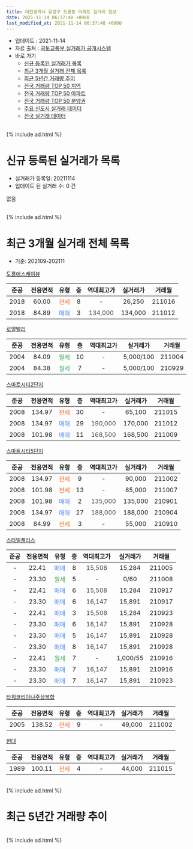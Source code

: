 ```yaml
---
title: 대전광역시 유성구 도룡동 아파트 실거래 정보
date: 2021-11-14 06:37:48 +0900
last_modified_at: 2021-11-14 06:37:48 +0900
---
```


* 업데이트 : 2021-11-14
* 자료 출처 : [국토교통부 실거래가 공개시스템](http://rt.molit.go.kr)
* 바로 가기
    * [신규 등록된 실거래가 목록](#신규-등록된-실거래가-목록)
    * [최근 3개월 실거래 전체 목록](#최근-3개월-실거래-전체-목록)
    * [최근 5년간 거래량 추이](#최근-5년간-거래량-추이)
    * [전국 거래량 TOP 50 지역](https://inasie.github.io/apt-trade-info/최근-3개월-전국에서-가장-거래가-많이-발생한-지역)
    * [전국 거래량 TOP 50 아파트](https://inasie.github.io/apt-trade-info/최근-3개월-전국에서-가장-거래가-많이-발생한-아파트)
    * [전국 거래량 TOP 50 분양권](https://inasie.github.io/apt-trade-info/최근-3개월-전국에서-가장-거래가-많이-발생한-분양권)
    * [주요 신도시 실거래 데이터](https://inasie.github.io/apt-trade-info/주요-신도시)
    * [전국 실거래 데이터](https://inasie.github.io/apt-trade-info/전국)
<br>
{% include ad.html %}
<br>

# 신규 등록된 실거래가 목록
* 실거래가 등록일: 20211114
* 업데이트 된 실거래 수: 0 건

없음

<br>
{% include ad.html %}
<br>

# 최근 3개월 실거래 전체 목록
* 기준: 202109-202111


[도룡에스케이뷰](https://search.naver.com/search.naver?query=%EB%8C%80%EC%A0%84%EA%B4%91%EC%97%AD%EC%8B%9C+%EC%9C%A0%EC%84%B1%EA%B5%AC+%EB%8F%84%EB%A3%A1%EB%8F%99+%EB%8F%84%EB%A3%A1%EC%97%90%EC%8A%A4%EC%BC%80%EC%9D%B4%EB%B7%B0)

|준공|전용면적|유형|층|역대최고가|실거래가|거래월|
|:---:|:---:|:---:|:---:|:---:|:---:|:---:|
|2018|60.00|<span style="color:#ff5a00">전세</span>|8|<span style="color:#444444">-</span>|26,250|211016|
|2018|84.89|<span style="color:#4285f3">매매</span>|3|<span style="color:#444444">134,000</span>|134,000|211012|

[로얄밸리](https://search.naver.com/search.naver?query=%EB%8C%80%EC%A0%84%EA%B4%91%EC%97%AD%EC%8B%9C+%EC%9C%A0%EC%84%B1%EA%B5%AC+%EB%8F%84%EB%A3%A1%EB%8F%99+%EB%A1%9C%EC%96%84%EB%B0%B8%EB%A6%AC)

|준공|전용면적|유형|층|역대최고가|실거래가|거래월|
|:---:|:---:|:---:|:---:|:---:|:---:|:---:|
|2004|84.09|<span style="color:#34a853">월세</span>|10|<span style="color:#444444">-</span>|5,000/100|211004|
|2004|84.38|<span style="color:#34a853">월세</span>|7|<span style="color:#444444">-</span>|5,000/100|210929|

[스마트시티2단지](https://search.naver.com/search.naver?query=%EB%8C%80%EC%A0%84%EA%B4%91%EC%97%AD%EC%8B%9C+%EC%9C%A0%EC%84%B1%EA%B5%AC+%EB%8F%84%EB%A3%A1%EB%8F%99+%EC%8A%A4%EB%A7%88%ED%8A%B8%EC%8B%9C%ED%8B%B02%EB%8B%A8%EC%A7%80)

|준공|전용면적|유형|층|역대최고가|실거래가|거래월|
|:---:|:---:|:---:|:---:|:---:|:---:|:---:|
|2008|134.97|<span style="color:#ff5a00">전세</span>|30|<span style="color:#444444">-</span>|65,100|211015|
|2008|134.97|<span style="color:#4285f3">매매</span>|29|<span style="color:#444444">190,000</span>|170,000|211012|
|2008|101.98|<span style="color:#4285f3">매매</span>|11|<span style="color:#444444">168,500</span>|168,500|211009|

[스마트시티5단지](https://search.naver.com/search.naver?query=%EB%8C%80%EC%A0%84%EA%B4%91%EC%97%AD%EC%8B%9C+%EC%9C%A0%EC%84%B1%EA%B5%AC+%EB%8F%84%EB%A3%A1%EB%8F%99+%EC%8A%A4%EB%A7%88%ED%8A%B8%EC%8B%9C%ED%8B%B05%EB%8B%A8%EC%A7%80)

|준공|전용면적|유형|층|역대최고가|실거래가|거래월|
|:---:|:---:|:---:|:---:|:---:|:---:|:---:|
|2008|134.97|<span style="color:#ff5a00">전세</span>|9|<span style="color:#444444">-</span>|90,000|211002|
|2008|101.98|<span style="color:#ff5a00">전세</span>|13|<span style="color:#444444">-</span>|85,000|211007|
|2008|101.98|<span style="color:#4285f3">매매</span>|2|<span style="color:#444444">135,000</span>|135,000|210901|
|2008|134.97|<span style="color:#4285f3">매매</span>|27|<span style="color:#444444">188,000</span>|188,000|210904|
|2008|84.99|<span style="color:#ff5a00">전세</span>|3|<span style="color:#444444">-</span>|55,000|210910|

[스타빌플러스](https://search.naver.com/search.naver?query=%EB%8C%80%EC%A0%84%EA%B4%91%EC%97%AD%EC%8B%9C+%EC%9C%A0%EC%84%B1%EA%B5%AC+%EB%8F%84%EB%A3%A1%EB%8F%99+%EC%8A%A4%ED%83%80%EB%B9%8C%ED%94%8C%EB%9F%AC%EC%8A%A4)

|준공|전용면적|유형|층|역대최고가|실거래가|거래월|
|:---:|:---:|:---:|:---:|:---:|:---:|:---:|
|-|22.41|<span style="color:#4285f3">매매</span>|8|<span style="color:#444444">15,508</span>|15,284|211005|
|-|23.30|<span style="color:#34a853">월세</span>|5|<span style="color:#444444">-</span>|0/60|211008|
|-|22.41|<span style="color:#4285f3">매매</span>|6|<span style="color:#444444">15,508</span>|15,284|210917|
|-|23.30|<span style="color:#4285f3">매매</span>|6|<span style="color:#444444">16,147</span>|15,891|210917|
|-|22.41|<span style="color:#4285f3">매매</span>|3|<span style="color:#444444">15,508</span>|15,284|210923|
|-|23.30|<span style="color:#4285f3">매매</span>|6|<span style="color:#444444">16,147</span>|15,891|210928|
|-|23.30|<span style="color:#4285f3">매매</span>|5|<span style="color:#444444">16,147</span>|15,891|210928|
|-|23.30|<span style="color:#4285f3">매매</span>|8|<span style="color:#444444">16,147</span>|15,891|210928|
|-|22.41|<span style="color:#34a853">월세</span>|7|<span style="color:#444444">-</span>|1,000/55|210916|
|-|23.30|<span style="color:#4285f3">매매</span>|7|<span style="color:#444444">16,147</span>|15,891|210916|
|-|23.30|<span style="color:#4285f3">매매</span>|7|<span style="color:#444444">16,147</span>|15,891|210923|

[타워코리아나주상복합](https://search.naver.com/search.naver?query=%EB%8C%80%EC%A0%84%EA%B4%91%EC%97%AD%EC%8B%9C+%EC%9C%A0%EC%84%B1%EA%B5%AC+%EB%8F%84%EB%A3%A1%EB%8F%99+%ED%83%80%EC%9B%8C%EC%BD%94%EB%A6%AC%EC%95%84%EB%82%98%EC%A3%BC%EC%83%81%EB%B3%B5%ED%95%A9)

|준공|전용면적|유형|층|역대최고가|실거래가|거래월|
|:---:|:---:|:---:|:---:|:---:|:---:|:---:|
|2005|138.52|<span style="color:#ff5a00">전세</span>|9|<span style="color:#444444">-</span>|49,000|211002|

[현대](https://search.naver.com/search.naver?query=%EB%8C%80%EC%A0%84%EA%B4%91%EC%97%AD%EC%8B%9C+%EC%9C%A0%EC%84%B1%EA%B5%AC+%EB%8F%84%EB%A3%A1%EB%8F%99+%ED%98%84%EB%8C%80)

|준공|전용면적|유형|층|역대최고가|실거래가|거래월|
|:---:|:---:|:---:|:---:|:---:|:---:|:---:|
|1989|100.11|<span style="color:#ff5a00">전세</span>|4|<span style="color:#444444">-</span>|44,000|211015|


<br>
{% include ad.html %}
<br>

# 최근 5년간 거래량 추이


<div style="width:100%;">
    <canvas id="deal_progress" height="200"></canvas>
</div>

<script>
new Chart(document.getElementById("deal_progress"), {
    type: 'line',
    data: {
        labels: ['201611','201612','201701','201702','201703','201704','201705','201706','201707','201708','201709','201710','201711','201712','201801','201802','201803','201804','201805','201806','201807','201808','201809','201810','201811','201812','201901','201902','201903','201904','201905','201906','201907','201908','201909','201910','201911','201912','202001','202002','202003','202004','202005','202006','202007','202008','202009','202010','202011','202012','202101','202102','202103','202104','202105','202106','202107','202108','202109','202110','202111'],
        datasets: [{
            label: '매매',
            pointRadius: 1,
            data: [8, 7, 5, 8, 6, 1, 5, 4, 9, 4, 9, 10, 8, 5, 5, 8, 7, 4, 13, 4, 5, 14, 22, 13, 5, 7, 6, 9, 11, 10, 11, 8, 13, 9, 9, 10, 16, 7, 15, 15, 6, 4, 7, 14, 23, 7, 4, 15, 1, 14, 3, 5, 4, 4, 3, 8, 7, 1, 10, 4, 0],
            borderColor: "rgba(255, 201, 14, 1)",
            backgroundColor: "rgba(255, 201, 14, 0.5)",
            fill: false,
            lineTension: 0
        },{
            label: '전월세',
            pointRadius: 1,
            data: [6, 6, 5, 8, 6, 2, 2, 7, 4, 5, 7, 7, 6, 4, 7, 6, 4, 2, 2, 6, 6, 5, 3, 10, 0, 7, 20, 13, 17, 9, 7, 9, 7, 3, 6, 8, 12, 7, 5, 20, 29, 16, 9, 9, 10, 17, 5, 13, 13, 7, 18, 7, 8, 17, 8, 10, 11, 4, 3, 8, 0],
            borderColor: "rgba(0, 141, 185, 1)",
            backgroundColor: "rgba(0, 141, 185, 0.5)",
            fill: false,
            lineTension: 0
        }
        ]
    },
    options: {
        responsive: true,
        title: {
            display: false
        },
        tooltips: {
            mode: 'index',
            intersect: false
        },
        hover: {
            mode: 'nearest',
            intersect: true
        },
        scales: {
            xAxes: [{
                display: true,
                scaleLabel: {
                    display: true,
                    labelString: '년/월'
                }
            }],
            yAxes: [{
                display: true,
                ticks: {
                    suggestedMin: 0,
                },
                scaleLabel: {
                    display: true,
                    labelString: '실거래 수'
                }
            }]
        }
    }
});

</script>


<br>
{% include ad.html %}
<br>

